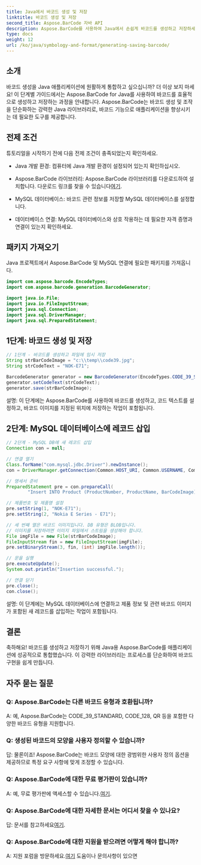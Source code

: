 ```yaml
---
title: Java에서 바코드 생성 및 저장
linktitle: 바코드 생성 및 저장
second_title: Aspose.BarCode 자바 API
description: Aspose.BarCode를 사용하여 Java에서 손쉽게 바코드를 생성하고 저장하세요. 원활하게 통합하고, 모양을 사용자 정의하고, 광범위한 바코드 지원을 누려보세요.
type: docs
weight: 12
url: /ko/java/symbology-and-format/generating-saving-barcode/
---
```


## 소개

바코드 생성을 Java 애플리케이션에 원활하게 통합하고 싶으십니까? 더 이상 보지 마세요! 이 단계별 가이드에서는 Aspose.BarCode for Java를 사용하여 바코드를 효율적으로 생성하고 저장하는 과정을 안내합니다. Aspose.BarCode는 바코드 생성 및 조작을 단순화하는 강력한 Java 라이브러리로, 바코드 기능으로 애플리케이션을 향상시키는 데 필요한 도구를 제공합니다.

## 전제 조건

튜토리얼을 시작하기 전에 다음 전제 조건이 충족되었는지 확인하세요.

- Java 개발 환경: 컴퓨터에 Java 개발 환경이 설정되어 있는지 확인하십시오.

- Aspose.BarCode 라이브러리: Aspose.BarCode 라이브러리를 다운로드하여 설치합니다. 다운로드 링크를 찾을 수 있습니다[여기](https://releases.aspose.com/barcode/java/).

- MySQL 데이터베이스: 바코드 관련 정보를 저장할 MySQL 데이터베이스를 설정합니다.

- 데이터베이스 연결: MySQL 데이터베이스와 상호 작용하는 데 필요한 자격 증명과 연결이 있는지 확인하세요.

## 패키지 가져오기

Java 프로젝트에서 Aspose.BarCode 및 MySQL 연결에 필요한 패키지를 가져옵니다.

```java
import com.aspose.barcode.EncodeTypes;
import com.aspose.barcode.generation.BarcodeGenerator;

import java.io.File;
import java.io.FileInputStream;
import java.sql.Connection;
import java.sql.DriverManager;
import java.sql.PreparedStatement;
```

## 1단계: 바코드 생성 및 저장

```java
// 1단계 - 바코드를 생성하고 파일에 임시 저장
String strBarCodeImage = "c:\\temp\\code39.jpg";
String strCodeText = "NOK-E71";

BarcodeGenerator generator = new BarcodeGenerator(EncodeTypes.CODE_39_STANDARD);
generator.setCodeText(strCodeText);
generator.save(strBarCodeImage);
```

설명: 이 단계에는 Aspose.BarCode를 사용하여 바코드를 생성하고, 코드 텍스트를 설정하고, 바코드 이미지를 지정된 위치에 저장하는 작업이 포함됩니다.

## 2단계: MySQL 데이터베이스에 레코드 삽입

```java
// 2단계 - MySQL DB에 새 레코드 삽입
Connection con = null;

// 연결 열기
Class.forName("com.mysql.jdbc.Driver").newInstance();
con = DriverManager.getConnection(Common.HOST_URI, Common.USERNAME, Common.PASSWORD);

// 명세서 준비
PreparedStatement pre = con.prepareCall(
        "Insert INTO Product (ProductNumber, ProductName, BarCodeImage) " + "VALUES (?, ?, ?) ");

// 제품번호 및 제품명 설정
pre.setString(1, "NOK-E71");
pre.setString(2, "Nokia E Series - E71");

// 세 번째 열은 바코드 이미지입니다. DB 유형은 BLOB입니다.
// 이미지를 저장하려면 이미지 파일에서 스트림을 생성해야 합니다.
File imgFile = new File(strBarCodeImage);
FileInputStream fin = new FileInputStream(imgFile);
pre.setBinaryStream(3, fin, (int) imgFile.length());

// 문을 실행
pre.executeUpdate();
System.out.println("Insertion successful.");

// 연결 닫기
pre.close();
con.close();
```

설명: 이 단계에는 MySQL 데이터베이스에 연결하고 제품 정보 및 관련 바코드 이미지가 포함된 새 레코드를 삽입하는 작업이 포함됩니다.

## 결론

축하해요! 바코드를 생성하고 저장하기 위해 Java용 Aspose.BarCode를 애플리케이션에 성공적으로 통합했습니다. 이 강력한 라이브러리는 프로세스를 단순화하여 바코드 구현을 쉽게 만듭니다.

## 자주 묻는 질문

### Q: Aspose.BarCode는 다른 바코드 유형과 호환됩니까?
A: 예, Aspose.BarCode는 CODE_39_STANDARD, CODE_128, QR 등을 포함한 다양한 바코드 유형을 지원합니다.

### Q: 생성된 바코드의 모양을 사용자 정의할 수 있습니까?
답: 물론이죠! Aspose.BarCode는 바코드 모양에 대한 광범위한 사용자 정의 옵션을 제공하므로 특정 요구 사항에 맞게 조정할 수 있습니다.

### Q: Aspose.BarCode에 대한 무료 평가판이 있습니까?
 A: 예, 무료 평가판에 액세스할 수 있습니다.[여기](https://releases.aspose.com/).

### Q: Aspose.BarCode에 대한 자세한 문서는 어디서 찾을 수 있나요?
 답: 문서를 참고하세요[여기](https://reference.aspose.com/barcode/java/).

### Q: Aspose.BarCode에 대한 지원을 받으려면 어떻게 해야 합니까?
 A: 지원 포럼을 방문하세요.[여기](https://forum.aspose.com/c/barcode/13) 도움이나 문의사항이 있으면